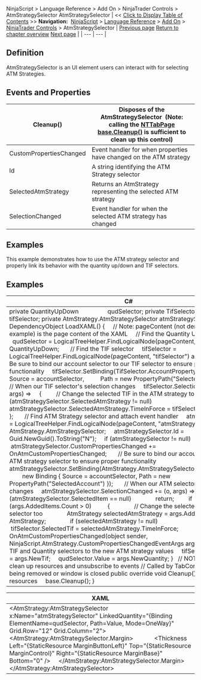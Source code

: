 ﻿
NinjaScript \> Language Reference \> Add On \> NinjaTrader Controls \> AtmStrategySelector
AtmStrategySelector
| \<\< [Click to Display Table of Contents](atmstrategyselector.md) \>\> **Navigation:**     [NinjaScript](ninjascript.md) \> [Language Reference](language_reference_wip.md) \> [Add On](add_on.md) \> [NinjaTrader Controls](controls.md) \> AtmStrategySelector | [Previous page](accountselector.md) [Return to chapter overview](controls.md) [Next page](instrumentselector.md) |
| --- | --- |
## Definition
AtmStrategySelector is an UI element users can interact with for selecting ATM Strategies.
 
## Events and Properties
| Cleanup() | Disposes of the AtmStrategySelector  (Note: calling the [NTTabPage base.Cleanup()](nttabpage_cleanup.md) is sufficient to clean up this control) |
| --- | --- |
| CustomPropertiesChanged | Event handler for when properties have changed on the ATM strategy |
| Id | A string identifying the ATM Strategy selector |
| SelectedAtmStrategy | Returns an AtmStrategy representing the selected ATM strategy |
| SelectionChanged | Event handler for when the selected ATM strategy has changed |

## Examples
This example demonstrates how to use the ATM strategy selector and properly link its behavior with the quantity up/down and TIF selectors.
 
## Examples
| C\# |
| --- |
| private QuantityUpDown                  qudSelector; private TifSelector                     tifSelector; private AtmStrategy.AtmStrategySelector atmStrategySelector;   private DependencyObject LoadXAML() {      // Note: pageContent (not demonstrated in this example) is the page content of the XAML      // Find the Quantity Up\-Down selector      qudSelector \= LogicalTreeHelper.FindLogicalNode(pageContent, "qudSelector") as QuantityUpDown;        // Find the TIF selector      tifSelector \= LogicalTreeHelper.FindLogicalNode(pageContent, "tifSelector") as TifSelector;        // Be sure to bind our account selector to our TIF selector to ensure proper functionality      tifSelector.SetBinding(TifSelector.AccountProperty, new Binding { Source \= accountSelector,           Path \= new PropertyPath("SelectedAccount") });        // When our TIF selector's selection changes      tifSelector.SelectionChanged \+\= (o, args) \=\>      {           // Change the selected TIF in the ATM strategy too          if (atmStrategySelector.SelectedAtmStrategy !\= null)                atmStrategySelector.SelectedAtmStrategy.TimeInForce \= tifSelector.SelectedTif;      };        // Find ATM Strategy selector and attach event handler      atmStrategySelector \= LogicalTreeHelper.FindLogicalNode(pageContent, "atmStrategySelector") as AtmStrategy.AtmStrategySelector;      atmStrategySelector.Id \= Guid.NewGuid().ToString("N");      if (atmStrategySelector !\= null)           atmStrategySelector.CustomPropertiesChanged \+\= OnAtmCustomPropertiesChanged;        // Be sure to bind our account selector to our ATM strategy selector to ensure proper functionality      atmStrategySelector.SetBinding(AtmStrategy.AtmStrategySelector.AccountProperty,          new Binding { Source \= accountSelector, Path \= new PropertyPath("SelectedAccount") });        // When our ATM selector's selection changes      atmStrategySelector.SelectionChanged \+\= (o, args) \=\>      {          if (atmStrategySelector.SelectedItem \=\= null)                return;          if (args.AddedItems.Count \> 0\)           {                // Change the selected TIF in our TIF selector too                AtmStrategy selectedAtmStrategy \= args.AddedItems\[0] as AtmStrategy;                if (selectedAtmStrategy !\= null)                     tifSelector.SelectedTif \= selectedAtmStrategy.TimeInForce;          }  }; }   private void OnAtmCustomPropertiesChanged(object sender, NinjaScript.AtmStrategy.CustomPropertiesChangedEventArgs args) {      // Adjust our TIF and Quantity selectors to the new ATM strategy values      tifSelector.SelectedTif \= args.NewTif;      qudSelector.Value \= args.NewQuantity; }   // NOTE: Don't forget to clean up resources and unsubscribe to events // Called by TabControl when tab is being removed or window is closed public override void Cleanup() {     // Clean up our resources      base.Cleanup(); } |

| XAML |
| --- |
| \<AtmStrategy:AtmStrategySelector x:Name\="atmStrategySelector" LinkedQuantity\="{Binding ElementName\=qudSelector, Path\=Value, Mode\=OneWay}" Grid.Row\="12" Grid.Column\="2"\>      \<AtmStrategy:AtmStrategySelector.Margin\>              \<Thickness Left\="{StaticResource MarginButtonLeft}" Top\="{StaticResource MarginControl}" Right\="{StaticResource MarginBase}" Bottom\="0" /\>      \</AtmStrategy:AtmStrategySelector.Margin\> \</AtmStrategy:AtmStrategySelector\> |

